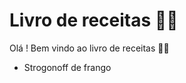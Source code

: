 # Livro de receitas :man_cook:

Olá ! Bem vindo ao livro de receitas :man_cook:

- Strogonoff de frango